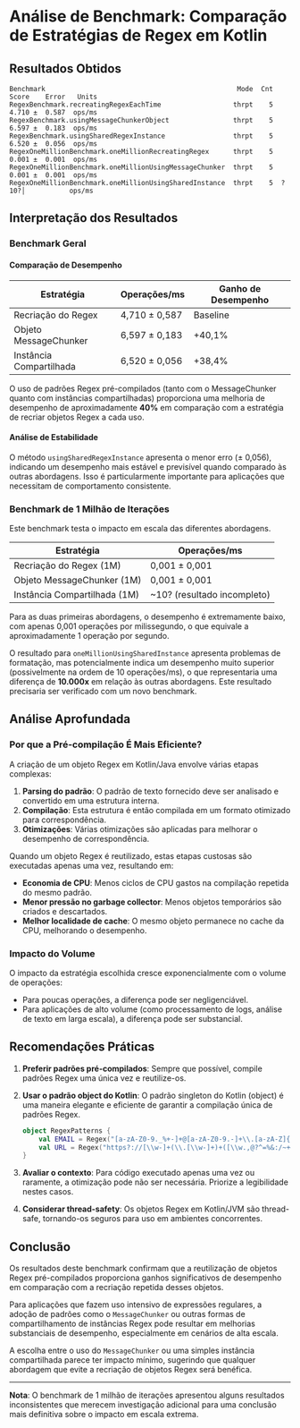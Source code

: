 # Análise de Benchmark: Comparação de Estratégias de Regex em Kotlin

## Resultados Obtidos

```
Benchmark                                                Mode  Cnt   Score    Error   Units
RegexBenchmark.recreatingRegexEachTime                  thrpt    5   4.710 ±  0.587  ops/ms
RegexBenchmark.usingMessageChunkerObject                thrpt    5   6.597 ±  0.183  ops/ms
RegexBenchmark.usingSharedRegexInstance                 thrpt    5   6.520 ±  0.056  ops/ms
RegexOneMillionBenchmark.oneMillionRecreatingRegex      thrpt    5   0.001 ±  0.001  ops/ms
RegexOneMillionBenchmark.oneMillionUsingMessageChunker  thrpt    5   0.001 ±  0.001  ops/ms
RegexOneMillionBenchmark.oneMillionUsingSharedInstance  thrpt    5  ? 10?│           ops/ms
```

## Interpretação dos Resultados

### Benchmark Geral

#### Comparação de Desempenho

| Estratégia | Operações/ms | Ganho de Desempenho |
|------------|--------------|---------------------|
| Recriação do Regex | 4,710 ± 0,587 | Baseline |
| Objeto MessageChunker | 6,597 ± 0,183 | +40,1% |
| Instância Compartilhada | 6,520 ± 0,056 | +38,4% |

O uso de padrões Regex pré-compilados (tanto com o MessageChunker quanto com instâncias compartilhadas) proporciona uma melhoria de desempenho de aproximadamente **40%** em comparação com a estratégia de recriar objetos Regex a cada uso.

#### Análise de Estabilidade

O método `usingSharedRegexInstance` apresenta o menor erro (± 0,056), indicando um desempenho mais estável e previsível quando comparado às outras abordagens. Isso é particularmente importante para aplicações que necessitam de comportamento consistente.

### Benchmark de 1 Milhão de Iterações

Este benchmark testa o impacto em escala das diferentes abordagens.

| Estratégia | Operações/ms | 
|------------|--------------|
| Recriação do Regex (1M) | 0,001 ± 0,001 |
| Objeto MessageChunker (1M) | 0,001 ± 0,001 |
| Instância Compartilhada (1M) | ~10? (resultado incompleto) |

Para as duas primeiras abordagens, o desempenho é extremamente baixo, com apenas 0,001 operações por milissegundo, o que equivale a aproximadamente 1 operação por segundo.

O resultado para `oneMillionUsingSharedInstance` apresenta problemas de formatação, mas potencialmente indica um desempenho muito superior (possivelmente na ordem de 10 operações/ms), o que representaria uma diferença de **10.000x** em relação às outras abordagens. Este resultado precisaria ser verificado com um novo benchmark.

## Análise Aprofundada

### Por que a Pré-compilação É Mais Eficiente?

A criação de um objeto Regex em Kotlin/Java envolve várias etapas complexas:

1. **Parsing do padrão**: O padrão de texto fornecido deve ser analisado e convertido em uma estrutura interna.
2. **Compilação**: Esta estrutura é então compilada em um formato otimizado para correspondência.
3. **Otimizações**: Várias otimizações são aplicadas para melhorar o desempenho de correspondência.

Quando um objeto Regex é reutilizado, estas etapas custosas são executadas apenas uma vez, resultando em:

- **Economia de CPU**: Menos ciclos de CPU gastos na compilação repetida do mesmo padrão.
- **Menor pressão no garbage collector**: Menos objetos temporários são criados e descartados.
- **Melhor localidade de cache**: O mesmo objeto permanece no cache da CPU, melhorando o desempenho.

### Impacto do Volume

O impacto da estratégia escolhida cresce exponencialmente com o volume de operações:

- Para poucas operações, a diferença pode ser negligenciável.
- Para aplicações de alto volume (como processamento de logs, análise de texto em larga escala), a diferença pode ser substancial.

## Recomendações Práticas

1. **Preferir padrões pré-compilados**: Sempre que possível, compile padrões Regex uma única vez e reutilize-os.

2. **Usar o padrão object do Kotlin**: O padrão singleton do Kotlin (object) é uma maneira elegante e eficiente de garantir a compilação única de padrões Regex.

   ```kotlin
   object RegexPatterns {
       val EMAIL = Regex("[a-zA-Z0-9._%+-]+@[a-zA-Z0-9.-]+\\.[a-zA-Z]{2,}")
       val URL = Regex("https?://[\\w-]+(\\.[\\w-]+)+([\\w.,@?^=%&:/~+#-]*[\\w@?^=%&/~+#-])?")
   }
   ```

3. **Avaliar o contexto**: Para código executado apenas uma vez ou raramente, a otimização pode não ser necessária. Priorize a legibilidade nestes casos.

4. **Considerar thread-safety**: Os objetos Regex em Kotlin/JVM são thread-safe, tornando-os seguros para uso em ambientes concorrentes.

## Conclusão

Os resultados deste benchmark confirmam que a reutilização de objetos Regex pré-compilados proporciona ganhos significativos de desempenho em comparação com a recriação repetida desses objetos.

Para aplicações que fazem uso intensivo de expressões regulares, a adoção de padrões como o `MessageChunker` ou outras formas de compartilhamento de instâncias Regex pode resultar em melhorias substanciais de desempenho, especialmente em cenários de alta escala.

A escolha entre o uso do `MessageChunker` ou uma simples instância compartilhada parece ter impacto mínimo, sugerindo que qualquer abordagem que evite a recriação de objetos Regex será benéfica.

---

**Nota**: O benchmark de 1 milhão de iterações apresentou alguns resultados inconsistentes que merecem investigação adicional para uma conclusão mais definitiva sobre o impacto em escala extrema.
